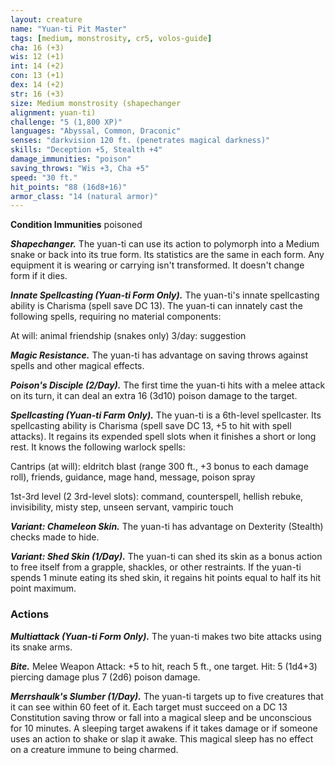 ```yaml
---
layout: creature
name: "Yuan-ti Pit Master"
tags: [medium, monstrosity, cr5, volos-guide]
cha: 16 (+3)
wis: 12 (+1)
int: 14 (+2)
con: 13 (+1)
dex: 14 (+2)
str: 16 (+3)
size: Medium monstrosity (shapechanger
alignment: yuan-ti)
challenge: "5 (1,800 XP)"
languages: "Abyssal, Common, Draconic"
senses: "darkvision 120 ft. (penetrates magical darkness)"
skills: "Deception +5, Stealth +4"
damage_immunities: "poison"
saving_throws: "Wis +3, Cha +5"
speed: "30 ft."
hit_points: "88 (16d8+16)"
armor_class: "14 (natural armor)"
---
```


**Condition Immunities** poisoned

***Shapechanger.*** The yuan-ti can use its action to polymorph into a Medium snake or back into its true form. Its statistics are the same in each form. Any equipment it is wearing or carrying isn't transformed. It doesn't change form if it dies.

***Innate Spellcasting (Yuan-ti Form Only).*** The yuan-ti's innate spellcasting ability is Charisma (spell save DC 13). The yuan-ti can innately cast the following spells, requiring no material components:

At will: animal friendship (snakes only) 3/day: suggestion

***Magic Resistance.*** The yuan-ti has advantage on saving throws against spells and other magical effects.

***Poison's Disciple (2/Day).*** The first time the yuan-ti hits with a melee attack on its turn, it can deal an extra 16 (3d10) poison damage to the target.

***Spellcasting (Yuan-ti Farm Only).*** The yuan-ti is a 6th-level spellcaster. Its spellcasting ability is Charisma (spell save DC 13, +5 to hit with spell attacks). It regains its expended spell slots when it finishes a short or long rest. It knows the following warlock spells:

Cantrips (at will): eldritch blast (range 300 ft., +3 bonus to each damage roll), friends, guidance, mage hand, message, poison spray

1st-3rd level (2 3rd-level slots): command, counterspell, hellish rebuke, invisibility, misty step, unseen servant, vampiric touch

***Variant: Chameleon Skin.*** The yuan-ti has advantage on Dexterity (Stealth) checks made to hide.

***Variant: Shed Skin (1/Day).*** The yuan-ti can shed its skin as a bonus action to free itself from a grapple, shackles, or other restraints. If the yuan-ti spends 1 minute eating its shed skin, it regains hit points equal to half its hit point maximum.

### Actions

***Multiattack (Yuan-ti Form Only).*** The yuan-ti makes two bite attacks using its snake arms.

***Bite.*** Melee Weapon Attack: +5 to hit, reach 5 ft., one target. Hit: 5 (1d4+3) piercing damage plus 7 (2d6) poison damage.

***Merrshaulk's Slumber (1/Day).*** The yuan-ti targets up to five creatures that it can see within 60 feet of it. Each target must succeed on a DC 13 Constitution saving throw or fall into a magical sleep and be unconscious for 10 minutes. A sleeping target awakens if it takes damage or if someone uses an action to shake or slap it awake. This magical sleep has no effect on a creature immune to being charmed.
